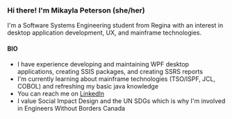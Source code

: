 ### Hi there! I'm Mikayla Peterson (she/her)

I'm a Software Systems Engineering student from Regina with an interest in desktop application development, UX, and mainframe technologies.

#### BIO

* I have experience developing and maintaining WPF desktop applications, creating SSIS packages, and creating SSRS reports
* I'm currently learning about mainframe technologies (TSO/ISPF, JCL, COBOL) and refreshing my basic java knowledge
* You can reach me on [LinkedIn](https://www.linkedin.com/in/mikayla-peterson-1029b31ab/)
* I value Social Impact Design and the UN SDGs which is why I'm involved in Engineers Without Borders Canada
